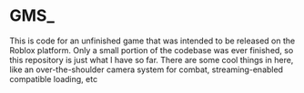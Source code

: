 # GMS_

This is code for an unfinished game that was intended to be released on the Roblox platform. 
Only a small portion of the codebase was ever finished, so this repository is just what I have so far. 
There are some cool things in here, like an over-the-shoulder camera system for combat, streaming-enabled compatible loading, etc
